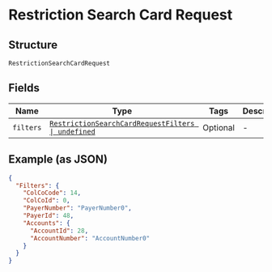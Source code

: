 
# Restriction Search Card Request

## Structure

`RestrictionSearchCardRequest`

## Fields

| Name | Type | Tags | Description |
|  --- | --- | --- | --- |
| `filters` | [`RestrictionSearchCardRequestFilters \| undefined`](../../doc/models/restriction-search-card-request-filters.md) | Optional | - |

## Example (as JSON)

```json
{
  "Filters": {
    "ColCoCode": 14,
    "ColCoId": 0,
    "PayerNumber": "PayerNumber0",
    "PayerId": 48,
    "Accounts": {
      "AccountId": 28,
      "AccountNumber": "AccountNumber0"
    }
  }
}
```

